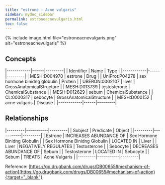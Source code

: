 ```yaml
---
title: "estrone - Acne vulgaris"
sidebar: mydoc_sidebar
permalink: estroneacnevulgaris.html
toc: false 
---
```


{% include image.html file="estroneacnevulgaris.png" alt="estroneacnevulgaris" %}

## Concepts

|------------|------|---------|
| Identifier | Name | Type    |
|------------|------|---------|
| MESH:D004970 | estrone | Drug |
| UniProt:P04278 | sex hormone binidng globulin | Protein |
| UBERON:0002107 | liver | GrossAnatomicalStructure |
| MESH:D013739 | testosterone | ChemicalSubstance |
| MESH:D012629 | sebum | ChemicalSubstance |
| CL:0000317 | sebocyte | GrossAnatomicalStructure |
| MESH:D000152 | acne vulgaris | Disease |
|------------|------|---------|

## Relationships

|---------|-----------|---------|
| Subject | Predicate | Object  |
|---------|-----------|---------|
| Estrone | INCREASES ABUNDANCE OF | Sex Hormone Binidng Globulin |
| Sex Hormone Binidng Globulin | LOCATED IN | Liver |
| Liver | NEGATIVELY REGULATES | Testosterone |
| Sebocyte | DECREASES ABUNDANCE OF | Sebum |
| Testosterone | LOCATED IN | Sebocyte |
| Sebum | TREATS | Acne Vulgaris |
|---------|-----------|---------|

Reference: [https://go.drugbank.com/drugs/DB00655#mechanism-of-action](https://go.drugbank.com/drugs/DB00655#mechanism-of-action){:target="_blank"}